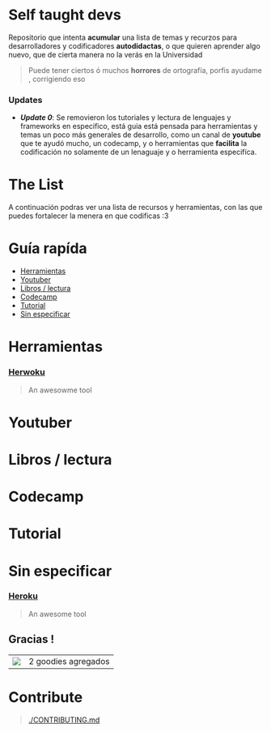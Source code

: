 # Self taught devs

Repositorio que intenta **acumular** una lista de temas y recurzos para
desarrolladores y codificadores **autodidactas**, o que quieren aprender algo
nuevo, que de cierta manera no la verás en la Universidad

> Puede tener ciertos ó muchos **horrores** de ortografía, porfis ayudame , 
corrigiendo eso

### Updates

- **_Update 0_**: Se removieron los tutoriales y lectura de lenguajes y
frameworks en especifico, está guia está pensada para herramientas y temas un
poco más generales de desarrollo, como un canal de **youtube** que te ayudó
mucho, un codecamp, y o herramientas que **facilita** la codificación no
solamente de un lenaguaje y o herramienta especifíca.

# The List

A continuación podras ver una lista de recursos y herramientas, con las que
puedes fortalecer la menera en que codificas :3

# Guía rapída

- [Herramientas](#herramientas)
- [Youtuber](#youtuber)
- [Libros / lectura](#libros-/-lectura)
- [Codecamp](#codecamp)
- [Tutorial](#tutorial)
- [Sin especificar](#sin-especificar)

# Herramientas 
### [Herwoku](anurl) 
> An awesowme tool

# Youtuber 


# Libros / lectura 


# Codecamp 


# Tutorial 


# Sin especificar 
### [Heroku](#) 
> An awesome tool

## Gracias ! 

<table>
  <tbody>
    <tr>
      <td>
          <a href="https://github.com/d3portillo" title="@d3portillo">
            <img src="https://github.com/d3portillo.png?size=40"/>
          </a>
        </td>
        <td>
          2 goodies agregados
        </td>
    </tr>
  </tbody>
</table>

# Contribute
> [./CONTRIBUTING.md](./CONTRIBUTING.md)